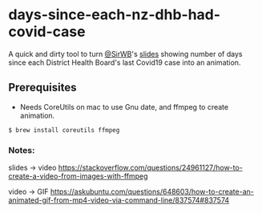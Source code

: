 # days-since-each-nz-dhb-had-covid-case

A quick and dirty tool to turn [@SirWB](https://twitter.com/SirWB)'s [slides](https://twitter.com/SirWB/status/1258125090417291264) showing number of days since each District Health Board's last Covid19 case into an animation.

## Prerequisites

- Needs CoreUtils on mac to use Gnu date, and ffmpeg to create animation.

```
$ brew install coreutils ffmpeg
```




### Notes:
slides -> video
https://stackoverflow.com/questions/24961127/how-to-create-a-video-from-images-with-ffmpeg

video -> GIF
https://askubuntu.com/questions/648603/how-to-create-an-animated-gif-from-mp4-video-via-command-line/837574#837574
